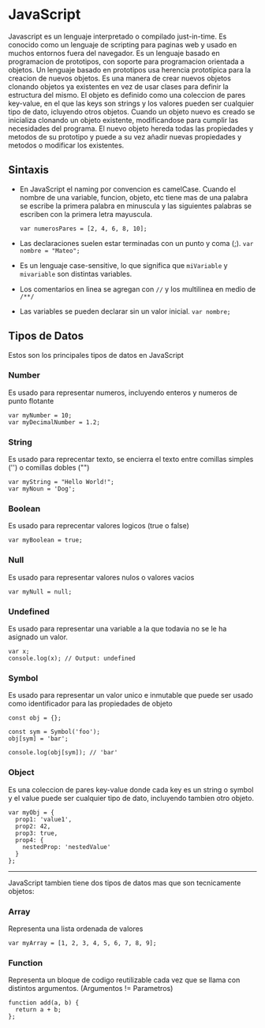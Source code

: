 # JavaScript
Javascript es un lenguaje interpretado o compilado just-in-time. Es conocido como un lenguaje de scripting para paginas web y usado en muchos entornos fuera del navegador. 
Es un lenguaje basado en programacion de prototipos, con soporte para programacion orientada a objetos.
Un lenguaje basado en prototipos usa herencia prototipica para la creacion de nuevos objetos. Es una manera de crear nuevos objetos clonando objetos ya existentes en vez de usar clases para definir la estructura del mismo.
El objeto es definido como una coleccion de pares key-value, en el que las keys son strings y los valores pueden ser cualquier tipo de dato, icluyendo otros objetos.
Cuando un objeto nuevo es creado se inicializa clonando un objeto existente, modificandose para cumplir las necesidades del programa. El nuevo objeto hereda todas las propiedades y metodos de su prototipo y puede a su vez añadir nuevas propiedades y metodos o modificar los existentes.

## Sintaxis
- En JavaScript el naming por convencion es camelCase. Cuando el nombre de una variable, funcion, objeto, etc tiene mas de una palabra se escribe la primera palabra en minuscula y las siguientes palabras se escriben con la primera letra mayuscula.

	``` var numerosPares = [2, 4, 6, 8, 10]; ```

- Las declaraciones suelen estar terminadas con un punto y coma (;).
  ```var nombre = "Mateo";```
- Es un lenguaje case-sensitive, lo que significa que ```miVariable``` y ```mivariable``` son distintas variables.
- Los comentarios en linea se agregan con ```//``` y los multilinea en medio de ```/**/```
- Las variables se pueden declarar sin un valor inicial.
  ```var nombre;```

## Tipos de Datos 

Estos son los principales tipos de datos en JavaScript

### Number
Es usado para representar numeros, incluyendo enteros y numeros de punto flotante

```
var myNumber = 10;
var myDecimalNumber = 1.2;
```

### String
Es usado para reprecentar texto, se encierra el texto entre comillas simples ('') o comillas dobles ("")

```
var myString = "Hello World!";
var myNoun = 'Dog';
```

### Boolean
Es usado para reprecentar valores logicos (true o false)

```
var myBoolean = true;
```

### Null
Es usado para representar valores nulos o valores vacios

```
var myNull = null;
```

### Undefined
Es usado para representar una variable a la que todavia no se le ha asignado un valor.

```
var x;
console.log(x); // Output: undefined
```

### Symbol
Es usado para representar un valor unico e inmutable que puede ser usado como identificador para las propiedades de objeto

```
const obj = {};

const sym = Symbol('foo');
obj[sym] = 'bar';

console.log(obj[sym]); // 'bar'

```

### Object
Es una coleccion de pares key-value donde cada key es un string o symbol y el value puede ser cualquier tipo de dato, incluyendo tambien otro objeto.

```
var myObj = {
  prop1: 'value1',
  prop2: 42,
  prop3: true,
  prop4: {
    nestedProp: 'nestedValue'
  }
};
```

<hr>

JavaScript tambien tiene dos tipos de datos mas que son tecnicamente objetos:

### Array
Representa una lista ordenada de valores

```
var myArray = [1, 2, 3, 4, 5, 6, 7, 8, 9];
```

### Function
Representa un bloque de codigo reutilizable cada vez que se llama con distintos argumentos. (Argumentos != Parametros)

```
function add(a, b) {
  return a + b;
};
```
